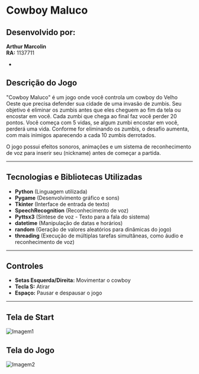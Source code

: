 # Cowboy Maluco

## Desenvolvido por:
**Arthur Marcolin**  
**RA:** 1137711  

-

## Descrição do Jogo
"Cowboy Maluco" é um jogo onde você controla um cowboy do Velho Oeste que precisa defender sua cidade de uma invasão de zumbis. Seu objetivo é eliminar os zumbis antes que eles cheguem ao fim da tela ou encostar em você. Cada zumbi que chega ao final faz você perder 20 pontos. Você começa com 5 vidas, se algum zumbi encostar em você, perderá uma vida. Conforme for eliminando os zumbis, o desafio aumenta, com mais inimigos aparecendo a cada 10 zumbis derrotados.  

O jogo possui efeitos sonoros, animações e um sistema de reconhecimento de voz para inserir seu (nickname) antes de começar a partida.

---

## Tecnologias e Bibliotecas Utilizadas
- **Python** (Linguagem utilizada)
- **Pygame** (Desenvolvimento gráfico e sons)
- **Tkinter** (Interface de entrada de texto)
- **SpeechRecognition** (Reconhecimento de voz)
- **Pyttsx3** (Síntese de voz - Texto para a fala do sistema)
- **datetime** (Manipulação de datas e horários)
- **random** (Geração de valores aleatórios para dinâmicas do jogo)
- **threading** (Execução de múltiplas tarefas simultâneas, como áudio e reconhecimento de voz)

---

## Controles
- **Setas Esquerda/Direita:** Movimentar o cowboy
- **Tecla S:** Atirar
- **Espaço:** Pausar e despausar o jogo

---

## Tela de Start
![Imagem1](https://github.com/user-attachments/assets/23485398-4eac-4b4a-8080-e74986272e32)

## Tela do Jogo
![Imagem2](https://github.com/user-attachments/assets/49c479ed-3946-436a-9af1-ac2157862a54)






